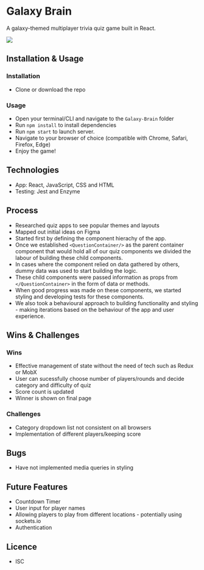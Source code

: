 # Galaxy Brain

A galaxy-themed multiplayer trivia quiz game built in React.

![](src/Components/Background/readme.gif)

## Installation & Usage

### Installation

- Clone or download the repo

### Usage

- Open your terminal/CLI and navigate to the `Galaxy-Brain` folder
- Run `npm install` to install dependencies
- Run `npm start` to launch server.
- Navigate to your browser of choice (compatible with Chrome, Safari, Firefox, Edge)
- Enjoy the game!

## Technologies

- App: React, JavaScript, CSS and HTML
- Testing: Jest and Enzyme 

## Process

- Researched quiz apps to see popular themes and layouts
- Mapped out initial ideas on Figma
- Started first by defining the component hierachy of the app.
- Once we established `<QuestionContainer/>` as the parent container component that would hold all of our quiz components we divided the labour of building these child components.
- In cases where the component relied on data gathered by others, dummy data was used to start building the logic.
- These child components were passed information as props from `</QuestionContainer>` in the form of data or methods.
- When good progress was made on these components, we started styling and developing tests for these components.
- We also took a behavioural approach to building functionality and styling - making iterations based on the behaviour of the app and user experience.

## Wins & Challenges

### Wins
- Effective management of state without the need of tech such as Redux or MobX
- User can sucessfully choose number of players/rounds and decide category and difficulty of quiz
- Score count is updated
- Winner is shown on final page

### Challenges

- Category dropdown list not consistent on all browsers
- Implementation of different players/keeping score

## Bugs

- Have not implemented media queries in styling

## Future Features

- Countdown Timer
- User input for player names
- Allowing players to play from different locations - potentially using sockets.io
- Authentication

## Licence

- ISC
